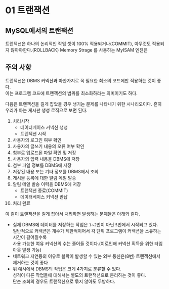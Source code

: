# 01 트랜잭션
## MySQL에서의 트랜잭션

트랜잭션은 하나의 논리적인 작업 셋이 100% 적용되거나(COMMIT), 아무것도 적용되지 않아야한다.(ROLLBACK)
Memory Strage 를 사용하는 MyISAM 엔진은   
    
## 주의 사항 
트랜잭션은 DBMS 커넥션과 마찬가지로 꼭 필요한 최소의 코드에만 적용하는 것이 좋다.   
이는 프로그램 코드에 트랜잭션의 범위를 최소화하라는 의미이기도 하다.    

다음은 트랜잭션을 길게 잡았을 경우 생기는 문제를 나타내기 위한 시나리오이다.
흔히 우리가 아는 게시판 생성 로직으로 보면 된다.  
   
1. 처리시작 
    * 데이터베이스 커넥션 생성
    * 트랜잭션 시작
2. 사용자의 로그인 여부 확인
3. 사용자의 글쓰기 내용의 오류 여부 확인
4. 첨부로 업로드된 파일 확인 및 저장
5. 사용자의 입력 내용을 DBMS에 저장 
6. 첨부 파일 정보를 DBMS에 저장 
7. 저장된 내용 또는 기타 정보를 DBMS에서 조회
8. 게시믈 등록에 대한 알림 메일 발송
9. 알림 메일 발송 이력을 DBMS에 저장 
    * 트랜잭션 종료(COMMIT)
    * 데이터베이스 커넥션 반납
10. 처리 완료 

이 같이 트랜잭션을 길게 잡아서 처리하면 발생하는 문제들은 아래와 같다.  
  
* 실제 DBMS에 데이터를 저장하는 작업은 `1`~`2`번이 아닌 `5`번에서 시작되고 있다.     
  일반적으로 커넥션은 개수가 제한적이어서 각 단위 프로그램이 커넥션을 소유하는 시간이 길어질수록   
  사용 가능한 여유 커넥션의 수는 줄어들 것이다.(이로인해 커넥션 획득을 위한 타임아웃 발생 가능)   
* 네트워크 지연등의 이유로 블락이 발생할 수 있는 외부 통신은(8번) 트랜잭션에서 제거하는 것이 좋다   
* 위 예시에서 DBMS의 작업은 크게 4가지로 분류할 수 있다.  
  성격이 다른 작업들에 대해서는 별도의 트랜잭션으로 분리하는 것이 좋다.  
  단순 조회의 경우도 트랜잭션으로 묶지 않아도 무방하다.  
  
  

  


